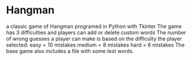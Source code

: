# Hangman
a classic game of Hangman programed in Python with Tkinter
The game has 3 difficulties and players can add or delete custom words
The number of wrong guesses a player can make is based on the difficulty the player selected:
easy = 10 mistakes
medium = 8 mistakes
hard = 6 mistakes
The base game also includes a file with some test words.
